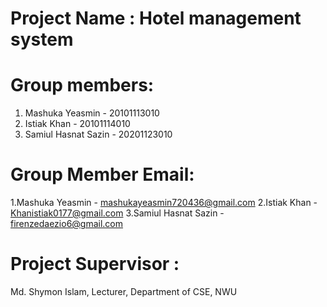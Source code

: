 # Project Name : Hotel management system

# Group members:
1. Mashuka Yeasmin - 20101113010
2. Istiak Khan - 20101114010
3. Samiul Hasnat Sazin - 20201123010

# Group Member Email:
1.Mashuka Yeasmin - mashukayeasmin720436@gmail.com
2.Istiak Khan - Khanistiak0177@gmail.com
3.Samiul Hasnat Sazin - firenzedaezio6@gmail.com

# Project Supervisor :
Md. Shymon Islam, 
Lecturer, 
Department of CSE,
NWU
